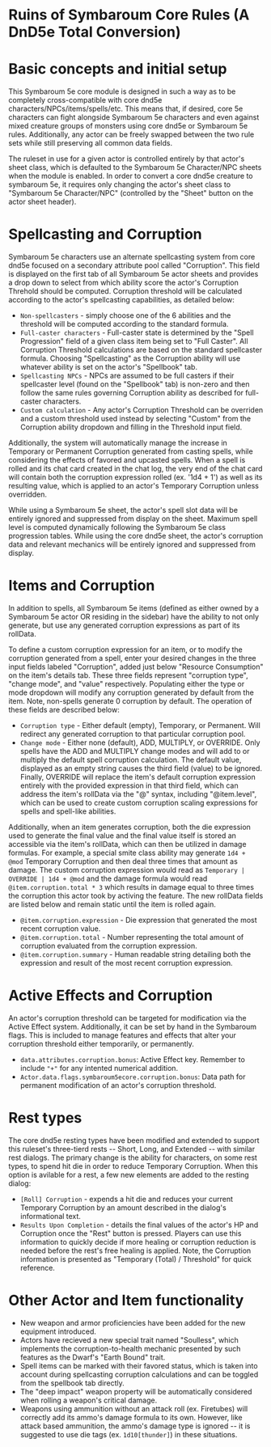 # Ruins of Symbaroum Core Rules (A DnD5e Total Conversion)
# Basic concepts and initial setup

This Symbaroum 5e core module is designed in such a way as to be completely cross-compatible with core dnd5e characters/NPCs/items/spells/etc. This means that, if desired, core 5e characters can fight alongside Symbaroum 5e characters and even against mixed creature groups of monsters using core dnd5e or Symbaroum 5e rules. Additionally, any actor can be freely swapped between the two rule sets while still preserving all common data fields.

The ruleset in use for a given actor is controlled entirely by that actor's sheet class, which is defaulted to the Symbaroum 5e Character/NPC sheets when the module is enabled.  In order to convert a core dnd5e creature to symbaroum 5e, it requires only changing the actor's sheet class to "Symbaroum 5e Character/NPC" (controlled by the "Sheet" button on the actor sheet header).

# Spellcasting and Corruption
Symbaroum 5e characters use an alternate spellcasting system from core dnd5e focused on a secondary attribute pool called "Corruption". This field is displayed on the first tab of all Symbaroum 5e actor sheets and provides a drop down to select from which ability score the actor's Corruption Threhold should be computed. Corruption threshold will be calculated according to the actor's spellcasting capabilities, as detailed below: 
  * `Non-spellcasters` - simply choose one of the 6 abilities and the threshold will be computed according to the standard formula. 
  * `Full-caster characters` - Full-caster state is determined by the "Spell Progression" field of a given class item being set to "Full Caster".  All Corruption Threshold calculations are based on the standard spellcaster formula. Choosing "Spellcasting" as the Corruption ability will use whatever ability is set on the actor's "Spellbook" tab.
  * `Spellcasting NPCs` - NPCs are assumed to be full casters if their spellcaster level (found on the "Spellbook" tab) is non-zero and then follow the same rules governing Corruption ability as described for full-caster characters.
  * `Custom calculation` - Any actor's Corruption Threshold can be overriden and a custom threshold used instead by selecting "Custom" from the Corruption ability dropdown and filling in the Threshold input field.

Additionally, the system will automatically manage the increase in Temporary or Permanent Corruption generated from casting spells, while considering the effects of favored and upcasted spells. When a spell is rolled and its chat card created in the chat log, the very end of the chat card will contain both the corruption expression rolled (ex. '1d4 + 1') as well as its resulting value, which is applied to an actor's Temporary Corruption unless overridden.

While using a Symbaroum 5e sheet, the actor's spell slot data will be entirely ignored and suppressed from display on the sheet. Maximum spell level is computed dynamically following the Symbaroum 5e class progression tables.  While using the core dnd5e sheet, the actor's corruption data and relevant mechanics will be entirely ignored and suppressed from display.

# Items and Corruption
In addition to spells, all Symbaroum 5e items (defined as either owned by a Symbaroum 5e actor OR residing in the sidebar) have the ability to not only generate, but use any generated corruption expressions as part of its rollData.

To define a custom corruption expression for an item, or to modify the corruption generated from a spell, enter your desired changes in the three input fields labeled "Corruption", added just below "Resource Consumption" on the item's details tab. These three fields represent "corruption type", "change mode", and "value" respectively. Populating either the type or mode dropdown will modify any corruption generated by default from the item. Note, non-spells generate 0 corruption by default. The operation of these fields are described below:
  * `Corruption type` - Either default (empty), Temporary, or Permanent. Will redirect any generated corruption to that particular corruption pool.
  * `Change mode` - Either none (default), ADD, MULTIPLY, or OVERRIDE. Only spells have the ADD and MULTIPLY change modes and will add to or multiply the default spell corruption calculation. The default value, displayed as an empty string causes the third field (value) to be ignored. Finally, OVERRIDE will replace the item's default corruption expression entirely with the provided expression in that third field, which can address the item's rollData via the "@" syntax, including "@item.level", which can be used to create custom corruption scaling expressions for spells and spell-like abilities.

Additionally, when an item generates corruption, both the die expression used to generate the final value and the final value itself is stored an accessible via the item's rollData, which can then be utilized in damage formulas. For example, a special smite class ability may generate `1d4 + @mod` Temporary Corruption and then deal three times that amount as damage. The custom corruption expression would read as `Temporary | OVERRIDE | 1d4 + @mod` and the damage formula would read `@item.corruption.total * 3` which results in damage equal to three times the corruption this actor took by activing the feature.  The new rollData fields are listed below and remain static until the item is rolled again.
  * `@item.corruption.expression` - Die expression that generated the most recent corruption value.
  * `@item.corruption.total` - Number representing the total amount of corruption evaluated from the corruption expression.
  * `@item.corruption.summary` - Human readable string detailing both the expression and result of the most recent corruption expression.

# Active Effects and Corruption
An actor's corruption threshold can be targeted for modification via the Active Effect system. Additionally, it can be set by hand in the Symbaroum flags. This is included to manage features and effects that alter your corruption threshold either temporarily, or permanently.
  * `data.attributes.corruption.bonus`: Active Effect key. Remember to include `"+"` for any intented numerical addition.
  * `Actor.data.flags.symbaroum5ecore.corruption.bonus`: Data path for permanent modification of an actor's corruption threshold.

# Rest types
The core dnd5e resting types have been modified and extended to support this ruleset's three-tierd rests -- Short, Long, and Extended -- with similar rest dialogs. The primary change is the ability for characters, on some rest types, to spend hit die in order to reduce Temporary Corruption. When this option is avilable for a rest, a few new elements are added to the resting dialog:
  * `[Roll] Corruption` - expends a hit die and reduces your current Temporary Corruption by an amount described in the dialog's informational text.
  * `Results Upon Completion` - details the final values of the actor's HP and Corruption once the "Rest" button is pressed. Players can use this information to quickly decide if more healing or corruption reduction is needed before the rest's free healing is applied. Note, the Corruption information is presented as "Temporary (Total) / Threshold" for quick reference.

# Other Actor and Item functionality
  * New weapon and armor proficiencies have been added for the new equipment introduced. 
  * Actors have recieved a new special trait named "Soulless", which implements the corruption-to-health mechanic presented by such features as the Dwarf's "Earth Bound" trait.
  * Spell items can be marked with their favored status, which is taken into account during spellcasting corruption calculations and can be toggled from the spellbook tab directly.
  * The "deep impact" weapon property will be automatically considered when rolling a weapon's critical damage.
  * Weapons using ammunition without an attack roll (ex. Firetubes) will correctly add its ammo's damage formula to its own. However, like attack based ammunition, the ammo's damage type is ignored -- it is suggested to use die tags (ex. `1d10[thunder]`) in these situations.


